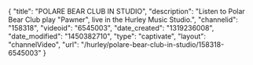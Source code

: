 {
    "title": "POLARE BEAR CLUB IN STUDIO",
    "description": "Listen to Polar Bear Club play \"Pawner\", live in the Hurley Music Studio.",
    "channelid": "158318",
    "videoid": "6545003",
    "date_created": "1319236008",
    "date_modified": "1450382710",
    "type": "captivate",
    "layout": "channelVideo",
    "url": "\/hurley\/polare-bear-club-in-studio\/158318-6545003"
}